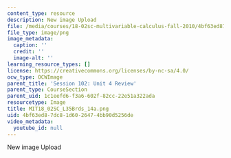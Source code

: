 ```yaml
---
content_type: resource
description: New image Upload
file: /media/courses/18-02sc-multivariable-calculus-fall-2010/4bf63ed87dc81d6026474bb90d5256de_MIT18_02SC_L35Brds_14a.png
file_type: image/png
image_metadata:
  caption: ''
  credit: ''
  image-alt: ''
learning_resource_types: []
license: https://creativecommons.org/licenses/by-nc-sa/4.0/
ocw_type: OCWImage
parent_title: 'Session 102: Unit 4 Review'
parent_type: CourseSection
parent_uid: 1c1eefd6-f3a6-602f-82cc-22e51a322ada
resourcetype: Image
title: MIT18_02SC_L35Brds_14a.png
uid: 4bf63ed8-7dc8-1d60-2647-4bb90d5256de
video_metadata:
  youtube_id: null
---
```

New image Upload